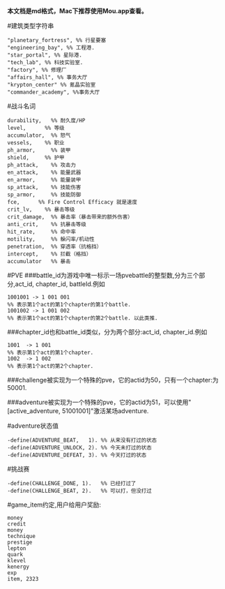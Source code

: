 **本文档是md格式，Mac下推荐使用Mou.app查看。**

#建筑类型字符串

```
"planetary_fortress", %% 行星要塞
"engineering_bay", %% 工程港.
"star_portal", %% 星际港.
"tech_lab", %% 科技实验室.
"factory", %% 修理厂
"affairs_hall", %% 事务大厅
"krypton_center" %% 氪晶实验室
"commander_academy", %%事务大厅
```

#战斗名词

```
durability,   %% 耐久度/HP
level,      %% 等级
accumulator,  %% 怒气
vessels,    %% 职业
ph_armor,     %% 装甲
shield,     %% 护甲
ph_attack,    %% 攻击力
en_attack,    %% 能量武器
en_armor,     %% 能量装甲
sp_attack,    %% 技能伤害
sp_armor,     %% 技能防御
fce,      %% Fire Control Efficacy 就是速度
crit_lv,    %% 暴击等级
crit_damage,  %% 暴击率（暴击带来的额外伤害）
anti_crit,    %% 抗暴击等级
hit_rate,     %% 命中率
motility,     %% 躲闪率/机动性
penetration,  %% 穿透率（抗格挡）
intercept,    %% 拦截（格挡）
accumulator   %% 暴击
```

#PVE
###battle_id为游戏中唯一标示一场pvebattle的整型数,分为三个部分,act_id, chapter_id, battleId.例如 

```
1001001 -> 1 001 001
%% 表示第1个act的第1个chapter的第1个battle.
1001002 -> 1 001 002
%% 表示第1个act的第1个chapter的第2个battle. 以此类推.
```

###chapter_id也和battle_id类似，分为两个部分:act_id, chapter_id.例如

```
1001  -> 1 001 
%% 表示第1个act的第1个chapter.  
1002  -> 1 002 
%% 表示第1个act的第2个chapter.  
```  

###challenge被实现为一个特殊的pve，它的actid为50，只有一个chapter:为50001.

###adventure被实现为一个特殊的pve，它的actid为51，可以使用"[active_adventure, 51001001]"激活某场adventure.

#adventure状态值

```
-define(ADVENTURE_BEAT,   1). %% 从来没有打过的状态
-define(ADVENTURE_UNLOCK, 2). %% 今天未打过的状态
-define(ADVENTURE_DEFEAT, 3). %% 今天打过的状态
```

#挑战赛

```
-define(CHALLENGE_DONE, 1).   %% 已经打过了
-define(CHALLENGE_BEAT, 2).   %% 可以打，但没打过
```


#game_item约定,用户给用户奖励:

```
money
credit
money 
technique
prestige      
lepton
quark 
klevel
kenergy
exp
item, 2323
```
